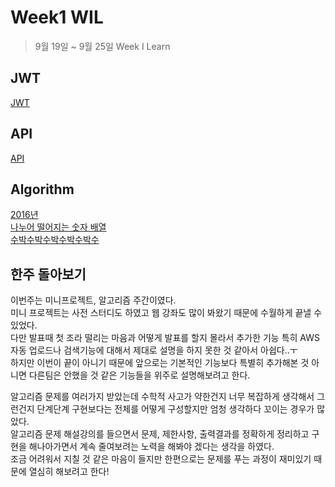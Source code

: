 # Week1 WIL

> 9월 19일 ~ 9월 25일 Week I Learn

## JWT

[JWT](../Web/JWT.md)

## API

[API](../Web/API.md)

## Algorithm
[2016년](../Algorithm/programmers/2016.md)\
[나누어 떨어지는 숫자 배열](../Algorithm/programmers/나누어-떨어지는-숫자-배열.md)\
[수박수박수박수박수박수](../Algorithm/programmers/수박수박수박수박수박수.md)

## 한주 돌아보기

이번주는 미니프로젝트, 알고리즘 주간이였다.\
미니 프로젝트는 사전 스터디도 하였고 웹 강좌도 많이 봐왔기 때문에 수월하게 끝낼 수 있었다.\
다만 발표때 첫 조라 떨리는 마음과 어떻게 발표를 할지 몰라서 추가한 기능 특히 AWS 자동 업로드나 검색기능에 대해서 제대로 설명을 하지 못한 것 같아서 아쉽다..ㅜ\
하지만 이번이 끝이 아니기 때문에 앞으로는 기본적인 기능보다 특별히 추가해본 것 아니면 다른팀은 안했을 것 같은 기능들을 위주로 설명해보려고 한다.

알고리즘 문제를 여러가지 받았는데 수학적 사고가 약한건지 너무 복잡하게 생각해서 그런건지 단계단계 구현보다는 전체를 어떻게 구성할지만 엄청 생각하다 꼬이는 경우가 많았다.\
알고리즘 문제 해설강의를 들으면서 문제, 제한사항, 출력결과를 정확하게 정리하고 구현을 해나아가면서 계속 줄여보려는 노력을 해봐야 겠다는 생각을 하였다.\
조금 어려워서 지칠 것 같은 마음이 들지만 한편으로는 문제를 푸는 과정이 재미있기 때문에 열심히 해보려고 한다!

